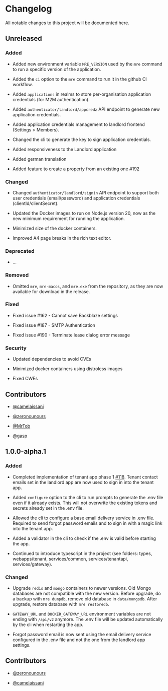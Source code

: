# Changelog

All notable changes to this project will be documented here.

## Unreleased

### Added

- Added new environment variable `MRE_VERSION` used by the `mre` command to run a specific version of the application.

- Added the `ci` option to the `mre` command to run it in the github CI workflow.

- Added `applications` in realms to store per-organisation application credentials (for M2M authentication).

- Added `authenticator/landlord/appcredz` API endpoint to generate new application credentials.

- Added application credentials management to landlord frontend (Settings > Members).

- Changed the cli to generate the key to sign application credentials.

- Added responsiveness to the Landlord application

- Added german translation

- Added feature to create a property from an existing one #192

### Changed

- Changed `authenticator/landlord/signin` API endpoint to support both user credentials (email/password) and application credentials (clientId/clientSecret).

- Updated the Docker images to run on Node.js version 20, now as the new minimum requirement for running the application.

- Minimized size of the docker containers.

- Improved A4 page breaks in the rich text editor.

### Deprecated

- ...

### Removed

- Omitted `mre`, `mre-macos`, and `mre.exe` from the repository, as they are now available for download in the release.

### Fixed

- Fixed issue #162 - Cannot save Backblaze settings

- Fixed issue #187 - SMTP Authentication

- Fixed issue #190 - Terminate lease dialog error message

### Security

- Updated dependencies to avoid CVEs

- Minimized docker containers using distroless images

- Fixed CWEs

## Contributors

- [@camelaissani](https://github.com/camelaissani)

- [@zeronounours](https://github.com/zeronounours)

- [@MrTob](https://github.com/MrTob)

- [@gasp](https://github.com/gasp)


## 1.0.0-alpha.1

### Added

- Completed implementation of tenant app phase 1 [#118](https://github.com/microrealestate/microrealestate/issues/118). Tenant contact emails set in the landlord app are now used to sign in into the tenant app.

- Added `configure` option to the cli to run prompts to generate the .env file even if it already exists. This will not overwrite the existing tokens and secrets already set in the .env file.

- Allowed the cli to configure a base email delivery service in .env file. Required to send forgot password emails and to sign in with a magic link into the tenant app.

- Added a validator in the cli to check if the .env is valid before starting the app.

- Continued to introduce typescript in the project (see folders: types, webapps/tenant, services/common, services/tenantapi, services/gateway).

### Changed

- Upgrade `redis` and `mongo` containers to newer versions. Old Mongo databases are not compatible with the new version. Before upgrade, do a backup with `mre dumpdb`, remove old database in `data/mongodb`. After upgrade, restore database with `mre restoredb`.

- `GATEWAY_URL` and `DOCKER_GATEWAY_URL` environment variables are not ending with `/api/v2` anymore. The .env file will be updated automatically by the cli when restarting the app.

- Forgot password email is now sent using the email delivery service configured in the .env file and not the one from the landlord app settings.

## Contributors

- [@zeronounours](https://github.com/zeronounours)

- [@camelaissani](https://github.com/camelaissani)
